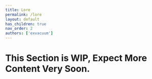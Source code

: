 ```yaml
---
title: Lore
permalink: /lore
layout: default
has_children: true
nav_order: 2
authors: ['exvacuum']
---
```


# This Section is WIP, Expect More Content Very Soon.
